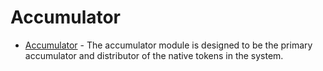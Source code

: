 <!--
order: 0
-->

# Accumulator

* [Accumulator](spec/README.md) - The accumulator module is designed to be the
primary accumulator and distributor of the native tokens in the system. 